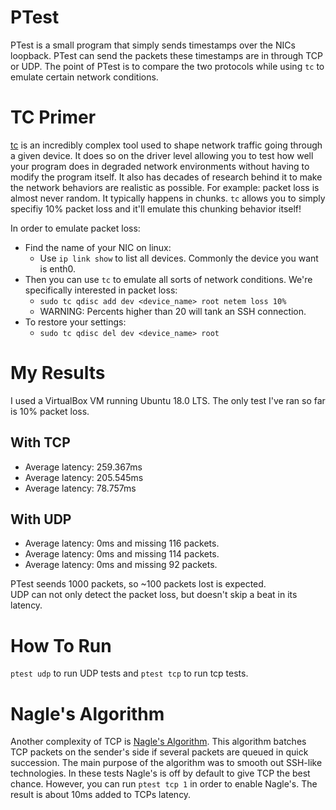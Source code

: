 # PTest
PTest is a small program that simply sends timestamps over the NICs loopback.
PTest can send the packets these timestamps are in through TCP or UDP.
The point of PTest is to compare the two protocols while using `tc` to emulate certain network conditions.

# TC Primer
[tc](https://man7.org/linux/man-pages/man8/tc.8.html) is an incredibly complex tool used to shape network traffic going through a given device. It does so on the driver level allowing you to test how well your program does in degraded network environments without having to modify the program itself. It also has decades of research behind it to make the network behaviors are realistic as possible. For example: packet loss is almost never random. It typically happens in chunks. `tc` allows you to simply specifiy 10% packet loss and it'll emulate this chunking behavior itself!

In order to emulate packet loss:
- Find the name of your NIC on linux:
    - Use `ip link show` to list all devices. Commonly the device you want is enth0.
- Then you can use `tc` to emulate all sorts of network conditions. We're specifically interested in packet loss:
    - `sudo tc qdisc add dev <device_name> root netem loss 10%`
    - WARNING: Percents higher than 20 will tank an SSH connection.
- To restore your settings:
    - `sudo tc qdisc del dev <device_name> root`
 
# My Results
I used a VirtualBox VM running Ubuntu 18.0 LTS. The only test I've ran so far is 10% packet loss.
## With TCP
- Average latency: 259.367ms
- Average latency: 205.545ms
- Average latency: 78.757ms
## With UDP
- Average latency: 0ms and missing 116 packets.
- Average latency: 0ms and missing 114 packets.
- Average latency: 0ms and missing 92 packets.

PTest seends 1000 packets, so ~100 packets lost is expected.\
UDP can not only detect the packet loss, but doesn't skip a beat in its latency.

# How To Run
`ptest udp` to run UDP tests and `ptest tcp` to run tcp tests.

# Nagle's Algorithm
Another complexity of TCP is [Nagle's Algorithm](https://en.wikipedia.org/wiki/Nagle%27s_algorithm). This algorithm batches TCP packets on the sender's side if several packets are queued in quick succession. The main purpose of the algorithm was to smooth out SSH-like technologies. In these tests Nagle's is off by default to give TCP the best chance. However, you can run `ptest tcp 1` in order to enable Nagle's. The result is about 10ms added to TCPs latency.